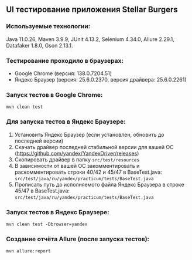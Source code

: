 <h2>UI тестирование приложения Stellar Burgers</h2>

<h3>Используемые технологии:</h3>

Java 11.0.26, Maven 3.9.9, JUnit 4.13.2, Selenium 4.34.0, Allure 2.29.1, Datafaker 1.8.0, Gson 2.13.1.

<h3>Тестирование проходило в браузерах:</h3>

* Google Chrome (версия: 138.0.7204.51)
* Яндекс Браузер (версия: 25.6.0.2370, версия драйвера: 25.6.0.2261)

<h3>Запуск тестов в Google Chrome:</h3>

````
mvn clean test 
````

<h3>Для запуска тестов в Яндекс Браузере:</h3>

1. Установить Яндекс Браузер (если установлен, обновить до последней версии)
2. Скачать драйвер последней стабильной версии для вашей ОС (https://github.com/yandex/YandexDriver/releases)
3. Скопировать драйвер в папку `src/test/resources`
4. В зависимости от вашей ОС закомментировать и раскомментировать строки 40/42 и 45/47 в BaseTest.java:
   `src/test/java/ru/yandex/practicum/tests/BaseTest.java`
5. Прописать путь до исполняемого файла Яндекс Браузера в строке 45/47 в BaseTest.java:
   `src/test/java/ru/yandex/practicum/tests/BaseTest.java`

<h3>Запуск тестов в Яндекс Браузере:</h3>

````
mvn clean test -Dbrowser=yandex
````

<h3>Создание отчёта Allure (после запуска тестов):</h3>

````
mvn allure:report
````